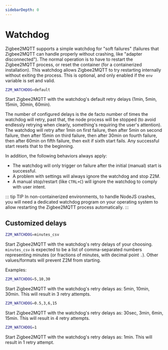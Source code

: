```yaml
---
sidebarDepth: 0
---
```


# Watchdog

Zigbee2MQTT supports a simple watchdog for "soft failures" (failures that Zigbee2MQTT can handle properly without crashing, like "adapter disconnected"). The normal operation is to have to restart the Zigbee2MQTT process, or reset the container (for a containerized installation). This watchdog allows Zigbee2MQTT to try restarting internally without exiting the process. This is optional, and only enabled if the `env` variable is set and valid.

```bash
Z2M_WATCHDOG=default
```

Start Zigbee2MQTT with the watchdog's default retry delays (1min, 5min, 15min, 30min, 60min).

The number of configured delays is the de facto number of times the watchdog will retry, past that, the node process will be stopped (to avoid endlessly retrying when clearly, something's requiring the user's attention).
The watchdog will retry after 1min on first failure, then after 5min on second failure, then after 15min on third failure, then after 30min on fourth failure, then after 60min on fifth failure, then exit if sixth start fails. Any successful start resets that to the beginning.

In addition, the following behaviors always apply:
- The watchdog will only trigger on failure after the initial (manual) start is successful.
- A problem with settings will always ignore the watchdog and stop Z2M.
- A manual stop/restart (like `CTRL+C`) will ignore the watchdog to comply with user intent.

::: tip TIP
In non-containerized environments, to handle NodeJS crashes, you will need a dedicated watchdog program on your operating system to allow restarting the Zigbee2MQTT process automatically.
:::

## Customized delays

```bash
Z2M_WATCHDOG=minutes_csv
```

Start Zigbee2MQTT with the watchdog's retry delays of your choosing.
`minutes_csv` is expected to be a list of comma-separated numbers representing minutes (or fractions of minutes, with decimal point `.`). Other values/formats will prevent Z2M from starting.

Examples:

```bash
Z2M_WATCHDOG=5,10,30
```

Start Zigbee2MQTT with the watchdog's retry delays as: 5min, 10min, 30min. This will result in 3 retry attempts.

```bash
Z2M_WATCHDOG=0.5,3,6,15
```

Start Zigbee2MQTT with the watchdog's retry delays as: 30sec, 3min, 6min, 15min. This will result in 4 retry attempts.


```bash
Z2M_WATCHDOG=1
```

Start Zigbee2MQTT with the watchdog's retry delays as: 1min. This will result in 1 retry attempt.

